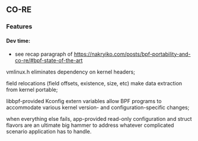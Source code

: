 

## CO-RE

### Features

#### Dev time:
- see recap paragraph of https://nakryiko.com/posts/bpf-portability-and-co-re/#bpf-state-of-the-art

vmlinux.h eliminates dependency on kernel headers;

field relocations (field offsets, existence, size, etc) make data extraction from kernel portable;

libbpf-provided Kconfig extern variables allow BPF programs to accommodate various kernel version- and configuration-specific changes;

when everything else fails, app-provided read-only configuration and struct flavors are an ultimate big hammer to address whatever complicated scenario application has to handle.
